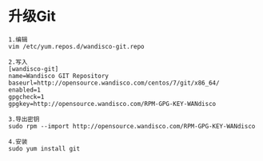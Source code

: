 # 升级Git

    1.编辑
    vim /etc/yum.repos.d/wandisco-git.repo

    2.写入
    [wandisco-git]
    name=Wandisco GIT Repository
    baseurl=http://opensource.wandisco.com/centos/7/git/x86_64/
    enabled=1
    gpgcheck=1
    gpgkey=http://opensource.wandisco.com/RPM-GPG-KEY-WANdisco

    3.导出密钥
    sudo rpm --import http://opensource.wandisco.com/RPM-GPG-KEY-WANdisco

    4.安装
    sudo yum install git
